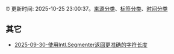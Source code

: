 :alarm_clock: 更新时间: 2025-10-25 23:00:37。[来源分类](../README.md)、[标签分类](../TAGS.md)、[时间分类](../TIMELINE.md)

## 其它




- [2025-09-30-使用Intl.Segmenter返回更准确的字符长度](https://www.zhangxinxu.com/wordpress/2025/09/js-intl-segmenter-string-length/) 